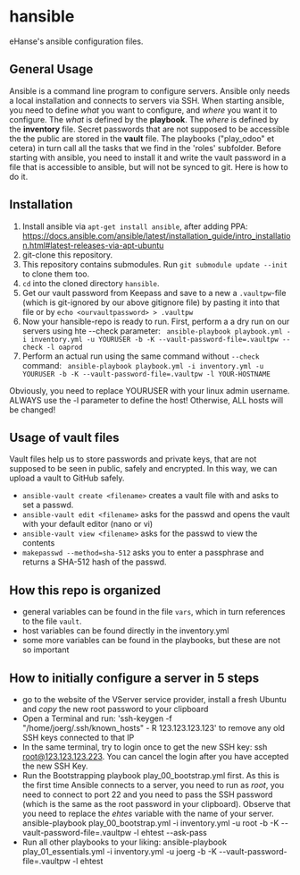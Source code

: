 # hansible
eHanse's ansible configuration files.

## General Usage
Ansible is a command line program to configure servers. Ansible only needs a local installation and connects to servers via SSH. When starting ansible, you need to define _what_ you want to configure, and _where_ you want it to configure.
The _what_ is defined by the **playbook**. The _where_ is defined by the **inventory** file. Secret passwords that are not supposed to be accessible the the public are stored in the **vault** file.
The playbooks ("play_odoo" et cetera) in turn call all the tasks  that we find in the 'roles' subfolder. Before starting with ansible, you need to install it and write the vault password in a file that is accessible to ansible, but will not be synced to git. Here is how to do it.

## Installation 

1. Install ansible via `apt-get install ansible`, after adding PPA:
https://docs.ansible.com/ansible/latest/installation_guide/intro_installation.html#latest-releases-via-apt-ubuntu
2. git-clone this repository.
3. This repository contains submodules. Run `git submodule update --init` to clone them too.
4. `cd` into the cloned directory `hansible`.
5. Get our vault password from Keepass and save to a new a `.vaultpw`-file (which is git-ignored by our above gitignore file) by pasting it into that file or by 
`echo <ourvaultpassword> > .vaultpw `
6. Now your hansible-repo is ready to run. First, perform a a dry run on our servers using hte --check parameter: ` ansible-playbook playbook.yml -i inventory.yml -u YOURUSER -b -K --vault-password-file=.vaultpw --check -l oaprod`
7. Perform an actual run using the same command without `--check` command: `
ansible-playbook playbook.yml -i inventory.yml -u YOURUSER -b -K --vault-password-file=.vaultpw -l YOUR-HOSTNAME`

Obviously, you need to replace YOURUSER with your linux admin username.
ALWAYS use the -l parameter to define the host! Otherwise, ALL hosts will be changed!


## Usage of vault files
Vault files help us to store passwords and private keys, that are not supposed to be seen in public, safely and encrypted. In this way, we can upload a vault to GitHub safely.
* `ansible-vault create <filename>` creates a vault file with <filename> and asks to set a passwd.
* `ansible-vault edit <filename>` asks for the passwd and opens the vault
with your default editor (nano or vi)
* `ansible-vault view <filename>` asks for the passwd to view the contents
* `makepasswd --method=sha-512` asks you to enter a passphrase and returns a SHA-512 hash of the passwd.

## How this repo is organized
* general variables can be found in the file `vars`, which in turn references to the file `vault`.
* host variables can be found directly in the inventory.yml
* some more variables can be found in the playbooks, but these are not so important
 
## How to initially configure a server in 5 steps
- go to the website of the VServer service provider, install a fresh Ubuntu and _copy_ the new root password to your clipboard
- Open a Terminal and run: 'ssh-keygen -f "/home/joerg/.ssh/known_hosts" -
R 123.123.123.123' to remove any old SSH keys connected to that IP
- In the same terminal, try to login once to get the new SSH key: ssh root@123.123.123.223.
You can cancel the login after you have accepted the new SSH Key.
- Run the Bootstrapping playbook play_00_bootstrap.yml first. As this
is the first time Ansible connects to a server, you need to run as _root_,
you need to connect to port 22 and you need to pass the SSH password (which
is the same as the root password in your clipboard). Observe that you
need to replace the _ehtes_ variable with the name of your server.
ansible-playbook play_00_bootstrap.yml -i inventory.yml -u root -b -K --vault-password-file=.vaultpw -l ehtest --ask-pass
- Run all other playbooks to your liking:
ansible-playbook play_01_essentials.yml -i inventory.yml -u joerg -b -K --vault-password-file=.vaultpw -l ehtest
